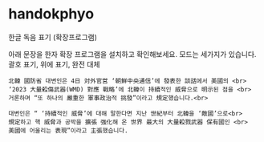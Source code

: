 # handokphyo
한글 독음 표기 (확장프로그램)

아래 문장을 한자 확장 프로그램을 설치하고 확인해보세요.
모드는 세가지가 있습니다. 괄호 표기, 위에 표기, 완전 대체

```
北韓 國防省 대변인은 4日 対外官営 ‘朝鮮中央通信’에 發表한 談話에서 美國의 <br>
‘2023 大量殺傷武器(WMD) 對應 戰略’에 北韓이 持續적인 威脅으로 明示된 점을 <br>
거론하며 “또 하나의 嚴重한 軍事政治적 挑發”이라고 規定했습니다.<br>

대변인은 “ ‘持續적인 威脅’에 대해 말한다면 지난 世紀부터 北韓을 ‘敵國’으로<br>
規定하고 핵 威脅과 공박을 擴張 強化해 온 世界 最大의 大量殺戮武器 保有國인 <br>
美國에 어울리는 表現”이라고 主張했습니다.
```